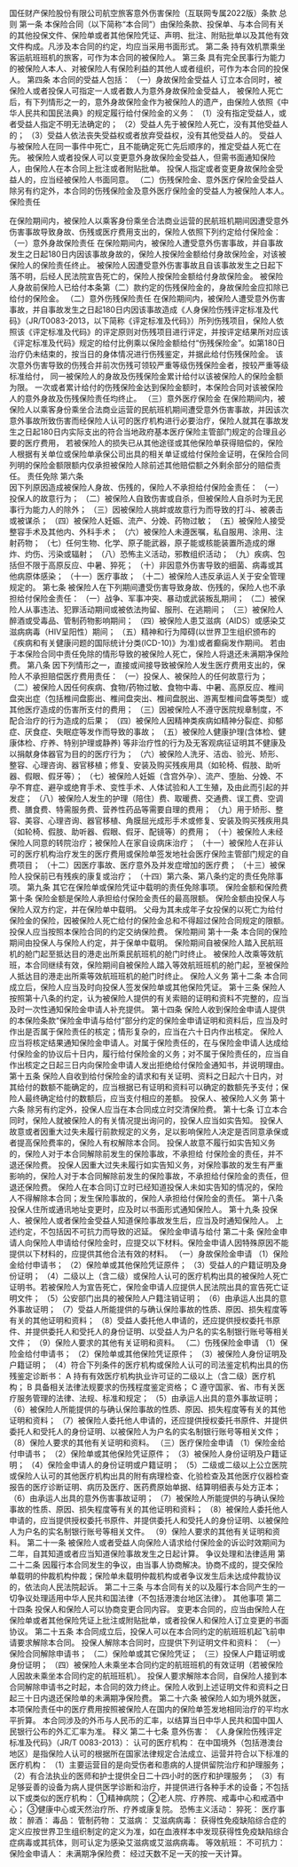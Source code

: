 国任财产保险股份有限公司航空旅客意外伤害保险（互联网专属2022版）条款
总则
第一条
本保险合同（以下简称“本合同”）由保险条款、投保单、与本合同有关的其他投保文件、保险单或者其他保险凭证、声明、批注、附贴批单以及其他有效文件构成。凡涉及本合同的约定，均应当采用书面形式。
第二条
持有效机票乘坐客运航班班机的旅客，可作为本合同的被保险人。
第三条
具有完全民事行为能力的被保险人本人、对被保险人有保险利益的其他人或者组织，可作为本合同的投保人。
第四条
本合同的受益人包括：
（一）身故保险金受益人 
订立本合同时，被保险人或者投保人可指定一人或者数人为意外身故保险金受益人，
被保险人死亡后，有下列情形之一的，意外身故保险金作为被保险人的遗产，由保险人依照《中华人民共和国民法典》的规定履行给付保险金的义务：
（1）没有指定受益人，或者受益人指定不明无法确定的；
（2）受益人先于被保险人死亡，没有其他受益人的；
（3）受益人依法丧失受益权或者放弃受益权，没有其他受益人的。
受益人与被保险人在同一事件中死亡，且不能确定死亡先后顺序的，推定受益人死亡在先。
被保险人或者投保人可以变更意外身故保险金受益人，但需书面通知保险人，由保险人在本合同上批注或者附贴批单。
投保人指定或者变更身故保险金受益人的，应当经被保险人书面同意。 
（二）伤残保险金、意外医疗保险金受益人 
除另有约定外，本合同的伤残保险金及意外医疗保险金的受益人为被保险人本人。
保险责任

在保险期间内，被保险人以乘客身份乘坐合法商业运营的民航班机期间因遭受意外伤害事故导致身故、伤残或医疗费用支出的，保险人依照下列约定给付保险金：
（一）意外身故保险责任 
在保险期间内，被保险人遭受意外伤害事故，并自事故发生之日起180日内因该事故身故的，保险人按保险金额给付身故保险金，对该被保险人的保险责任终止。
被保险人因遭受意外伤害事故且自该事故发生之日起下落不明，后经人民法院宣告死亡的，保险人按保险金额给付身故保险金。
被保险人身故前保险人已给付本条第（二）款约定的伤残保险金的，身故保险金应扣除已给付的保险金。 
（二）意外伤残保险责任 
在保险期间内，被保险人遭受意外伤害事故，并自事故发生之日起180日内因该事故造成《人身保险伤残评定标准及代码》（JR/T0083-2013，以下简称《评定标准及代码》）所列伤残项目，保险人依照该《评定标准及代码》的评定原则对伤残项目进行评定，并按评定结果所对应该《评定标准及代码》规定的给付比例乘以保险金额给付“伤残保险金”。如第180日治疗仍未结束的，按当日的身体情况进行伤残鉴定，并据此给付伤残保险金。
该次意外伤害导致的伤残合并前次伤残可领较严重等级伤残保险金者，按较严重等级标准给付，
同一被保险人的身故及伤残保险金累计给付以该被保险人的保险金额为限。 
一次或者累计给付的伤残保险金达到保险金额时，本保险合同对该被保险人的意外身故及伤残保险责任均终止。 
（三）意外医疗保险金 
在保险期间内，被保险人以乘客身份乘坐合法商业运营的民航班机期间遭受意外伤害事故，并因该次意外事故所致伤害而经保险人认可的医疗机构进行必要治疗，保险人就其在事故发生之日起180日内实际支出的符合当地政府基本医疗保险主管部门规定的合理且必要的医疗费用，
若被保险人的损失已从其他途径或其他保险单获得赔偿的，保险人根据有关单位或保险单承保公司出具的相关单证或给付保险金证明，在保险合同列明的保险金额限额内仅承担被保险人除前述其他赔偿额之外剩余部分的赔偿责任。 
责任免除
第六条  
因下列原因造成被保险人身故、伤残的，保险人不承担给付保险金责任： 
（一）投保人的故意行为； 
（二）被保险人自致伤害或自杀，但被保险人自杀时为无民事行为能力人的除外； 
（三）因被保险人挑衅或故意行为而导致的打斗、被袭击或被谋杀； 
（四）被保险人妊娠、流产、分娩、药物过敏； 
（五）被保险人接受整容手术及其他内、外科手术； 
（六）被保险人未遵医嘱，私自服用、涂用、注射药物； 
（七）任何生物、化学、原子能武器，原子能或核能装置所造成的爆炸、灼伤、污染或辐射； 
（八）恐怖主义活动，邪教组织活动； 
（九）疾病、包括但不限于高原反应、中暑、猝死； 
（十）非因意外伤害导致的细菌、病毒或其他病原体感染； 
（十一）医疗事故； 
（十二）被保险人违反承运人关于安全管理规定的。 
第七条
被保险人在下列期间遭受伤害导致身故、伤残的，保险人也不承担给付保险金责任： 
（一）战争、军事冲突、暴动或武装叛乱期间； 
（二）被保险人从事违法、犯罪活动期间或被依法拘留、服刑、在逃期间； 
（三）被保险人醉酒或受毒品、管制药物影响期间； 
（四）被保险人患艾滋病（AIDS）或感染艾滋病病毒（HIV呈阳性）期间； 
（五）精神和行为障碍(以世界卫生组织颁布的《疾病和有关健康问题的国际统计分类(ICD-10)》为准)或者癫痫发作期间。 
若由于本保险合同中责任免除的情形导致的被保险人死亡，保险人将退还未满期净保险费。 
第八条
因下列情形之一，直接或间接导致被保险人发生医疗费用支出的，保险人不承担赔偿医疗费用责任： 
（一）投保人、被保险人的任何故意行为； 
（二）被保险人因任何疾病、食物/药物过敏、食物中毒、中暑、高原反应、椎间盘突出症（包括椎间盘膨出、椎间盘突出、椎间盘脱出、游离型椎间盘等类型）或其他医疗造成的伤害所支付的费用； 
（三）因被保险人不遵守医院规章制度，不配合治疗的行为造成的后果； 
（四）被保险人因精神类疾病如精神分裂症、抑郁症、厌食症、失眠症等发作而导致的事故； 
（五）被保险人健康护理(含体检、健康体检、疗养、特别护理或静养) 等非治疗性的行为及无客观病征证明其不健康及以捐献身体器官为目的的医疗行为； 
（六）被保险人洗牙、洁齿、验光、矫形、整容、心理咨询、器官移植；修复、安装及购买残疾用具（如轮椅、假肢、助听器、假眼、假牙等）； 
（七）被保险人妊娠（含宫外孕）、流产、堕胎、分娩、不孕不育症、避孕或绝育手术、变性手术、人体试验和人工生殖，及由此而引起的并发症； 
（八）被保险人发生的护理（陪住）费、取暖费、交通费、误工费、空调费、膳食费、特需服务费、营养性药品等需要自理的费用； 
（九）用于矫形、整容、美容、心理咨询、器官移植、角膜屈光成形手术或修复、安装及购买残疾用具（如轮椅、假肢、助听器、假眼、假牙、配镜等）的费用； 
（十）被保险人未经保险人同意的转院治疗；被保险人在家自设病床治疗； 
（十一）被保险人在非认可的医疗机构治疗发生的医疗费用或保险单签发地社会医疗保险主管部门规定的自费项目； 
（十二）因医疗事故、医疗意外及并发症增加的医疗费； 
（十三）被保险人投保前已有残疾的康复或治疗； 
（十四）第六条、第八条约定的责任免除事项。 
第九条
其它在保险单或保险凭证中载明的责任免除事项。 
保险金额和保险费
第十条
保险金额是保险人承担给付保险金责任的最高限额。
保险金额由投保人与保险人双方约定，并在保险单中载明。
父母为其未成年子女投保的以死亡为给付保险金的保险，因被保险人死亡给付的保险金总和不得超过保险合同规定的限额。 
投保人应当按照本保险合同的约定交纳保险费。 
保险期间
第十一条
本合同的保险期间由投保人与保险人约定，并于保单中载明。
保险期间自被保险人踏入民航班机的舱门起至抵达目的港走出所乘民航班机的舱门时终止。
被保险人改乘等效航班，本合同继续有效，保险期间自被保险人踏入等效航班班机的舱门起，至被保险人抵达目的港走出所乘等效航班班机的舱门时终止。
保险人义务
第十二条
本合同成立后，保险人应当及时向投保人签发保险单或其他保险凭证。
第十三条
保险人按照第十八条的约定，认为被保险人提供的有关索赔的证明和资料不完整的，应当及时一次性通知保险金申请人补充提供。
第十四条
保险人收到保险金申请人提供的本保险条款“保险金申请与给付”部分约定的保险金申请证明和资料后，应当及时作出是否属于保险责任的核定；情形复杂的，应当在六十日内作出核定。
保险人应当将核定结果通知保险金申请人。对属于保险责任的，在与保险金申请人达成给付保险金的协议后十日内，履行给付保险金的义务；对不属于保险责任的，应当自作出核定之日起三日内向保险金申请人发出拒绝给付保险金通知书，并说明理由。
第十五条
保险人自收到给付保险金的请求和有关证明、资料之日起六十日内，对其给付的数额不能确定的，应当根据已有证明和资料可以确定的数额先予支付；保险人最终确定给付的数额后，应当支付相应的差额。
投保人、被保险人义务
第十六条
除另有约定外，投保人应当在本合同成立时交清保险费。
第十七条
订立本合同时，保险人就被保险人的有关情况提出询问的，投保人应当如实告知。
投保人故意或者因重大过失未履行前款规定的义务，足以影响保险人决定是否同意承保或者提高保险费率的，保险人有权解除本合同。 
投保人故意不履行如实告知义务的，保险人对于本合同解除前发生的保险事故，不承担给 付保险金的责任，并不退还保险费。 
投保人因重大过失未履行如实告知义务，对保险事故的发生有严重影响的，保险人对于本合同解除前发生的保险事故，不承担给付保险金的责任，但退还保险费。 
保险人在本合同订立时已经知道投保人未如实告知的情况的，保险人不得解除本合同；发生保险事故的，保险人承担给付保险金的责任。
第十八条
投保人住所或通讯地址变更时，应及时以书面形式通知保险人。
第十九条
投保人、被保险人或者保险金受益人知道保险事故发生后，应当及时通知保险人。
上述约定，不包括因不可抗力而导致的迟延。
保险金申请与给付
第二十条
保险金申请人向保险人申请给付保险金时，应提交以下材料。保险金申请人因特殊原因不能提供以下材料的，应提供其他合法有效的材料。
（一）身故保险金申请
（1）保险金给付申请书；
（2）保险单或其他保险凭证原件；
（3）受益人的户籍证明及身份证明；
（4）二级以上（含二级）或保险人认可的医疗机构出具的被保险人死亡证明书。若被保险人为宣告死亡，保险金申请人应提供人民法院出具的宣告死亡证明文件；
（5）公安部门出具的被保险人户籍注销证明；
（6）由承运人出具的意外事故证明；
（7）受益人所能提供的与确认保险事故的性质、原因、损失程度等有关的其他证明和资料；
（8）受益人委托他人申请的，还应提供授权委托书原件、并提供委托人和受托人的身份证明、以受益人为户名的实名制银行账号等相关文件；
（9）保险人要求的其他有关证明和资料。
（二）伤残保险金申请
（1）保险金给付申请书；
（2）保险单或其他保险凭证原件；
（3）被保险人身份证明及户籍证明；
（4）符合下列条件的医疗机构或保险人认可的司法鉴定机构出具的伤残鉴定诊断书：
A 持有有效医疗机构执业许可证的二级以上（含二级）医疗机构；
B 具备相关法律法规要求的伤残程度鉴定资格；
C 遵守国家、省、市有关医疗服务管理的法律、法规、标准和规定；
（5）由承运人出具的意外事故证明；
（6）被保险人所能提供的与确认保险事故的性质、原因、损失程度等有关的其他证明和资料；
（7）被保险人委托他人申请的，还应提供授权委托书原件、并提供委托人和受托人的身份证明、以被保险人为户名的实名制银行账号等相关文件；
（8）保险人要求的其他有关证明和资料。
（三）医疗保险金申请
（1）保险金给付申请书；
（2）保险单或其他保险凭证原件；
（3）被保险人身份证明及户籍证明；
（4）保险金申请人的身份证明或户籍证明；
（5）二级或二级以上公立医院或保险人认可的其他医疗机构出具的附有病理检查、化验检查及其他医疗仪器检查报告的医疗诊断证明、病历及医疗、医药费原始单据、结算明细表与处方正本；
（6）由承运人出具的意外伤害事故证明；
（7）被保险人所能提供的与确认保险事故的性质、原因、损失程度等有关的其他证明和资料；
（8）被保险人委托他人申请的，应当提供授权委托书原件、并提供委托人和受托人的身份证明、以被保险人为户名的实名制银行账号等相关文件。
（9）保险人要求的其他有关证明和资料。
第二十一条
被保险人或者受益人向保险人请求给付保险金的诉讼时效期间为二年，自其知道或者应当知道保险事故发生之日起计算。
争议处理和法律适用
第二十二条
因履行本合同发生的争议，由当事人协商解决。协商不成的，提交保险单载明的仲裁机构仲裁；保险单未载明仲裁机构或者争议发生后未达成仲裁协议的，依法向人民法院起诉。
第二十三条
与本合同有关的以及履行本合同产生的一切争议处理适用中华人民共和国法律（不包括港澳台地区法律）。
其他事项
第二十四条
投保人和保险人可以协商变更合同内容。
变更本合同的，应当由保险人在保险单或者其他保险凭证上批注或附贴批单，或者投保人和保险人订立变更的书面协议。
第二十五条
本合同成立后，投保人可以在本合同约定的航班班机起飞前申请要求解除本合同。
投保人解除本合同时，应提供下列证明文件和资料：
（一）保险合同解除申请书；
（二）保险单或其它保险凭证；
（三）投保人户籍证明或身份证明；
（四）被保险人未乘坐本合同约定的航班班机的有效证明（若被保险人因故未乘坐本合同约定的航班班机）。
投保人要求解除本合同，自保险人接到本合同解除申请书之时起，本合同的效力终止。保险人收到上述证明文件和资料之日起三十日内退还保险单的未满期净保险费。
第二十六条
被保险人如为境外就医，本项保险责任中的医疗费用按照被保险人在国内的保险单签发地相同治疗的平均水平折算。
本合同涉及的外币与人民币的汇率，以结算当日中华人民共和国中国人民银行公布的外汇汇率为准。
释义
第二十七条
意外伤害： 
《人身保险伤残评定标准及代码》（JR/T 0083-2013）： 
认可的医疗机构： 
在中国境外（包括港澳台地区）是指保险人认可的根据所在国家法律规定合法成立、运营并符合以下标准的医疗机构：
（1）主要运营目的是向受伤者和患病的人提供留院治疗和护理服务；  
（2）有合法执业的医师和护士提供全日二十四小时的医疗和护理服务；
（3）有足够妥善的设备为病人提供医学诊断和治疗，并提供进行各种手术的设备；不包括以下或类似的医疗机构：
①精神病院；
②老人院、疗养院、戒毒中心和戒酒中心；
③健康中心或天然治疗所、疗养或康复院。
恐怖主义活动： 
猝死： 
医疗事故： 
醉酒： 
毒品： 
管制药物： 
艾滋病： 
艾滋病病毒： 
获得性免疫缺陷综合症的定义应按世界卫生组织制定的定义为准，如在血液样本中发现获得性免疫缺陷综合症病毒或其抗体，则可认定为感染艾滋病或艾滋病病毒。
等效航班： 
不可抗力： 
保险金申请人： 
未满期净保险费： 经过天数不足一天的按一天计算。 

